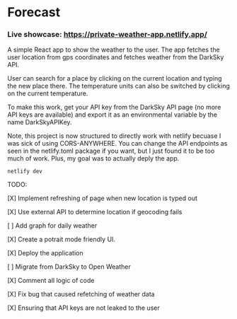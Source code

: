 # Forecast

### Live showcase: https://private-weather-app.netlify.app/

A simple React app to show the weather to the user. The app fetches the user location from gps coordinates and fetches weather from the DarkSky API. 

User can search for a place by clicking on the current location and typing the new place there.
The temperature units can also be switched by clicking on the current temperature.

To make this work, get your API key from the DarkSky API page (no more API keys are available) and export it as an environmental variable by the name DarkSkyAPIKey.

Note, this project is now structured to directly work with netlify becuase I was sick of using CORS-ANYWHERE. You can change the API endpoints as seen in the netlify.toml package if you want, but I just found it to be too much of work. Plus, my goal was to actually deply the app.

```
netlify dev
```

TODO:

[X] Implement refreshing of page when new location is typed out

[X] Use external API to determine location if geocoding fails

[ ] Add graph for daily weather

[X] Create a potrait mode friendly UI.

[X] Deploy the application

[ ] Migrate from DarkSky to Open Weather

[X] Comment all logic of code

[X] Fix bug that caused refetching of weather data

[X] Ensuring that API keys are not leaked to the user